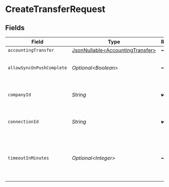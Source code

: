# CreateTransferRequest


## Fields

| Field                                                                          | Type                                                                           | Required                                                                       | Description                                                                    | Example                                                                        |
| ------------------------------------------------------------------------------ | ------------------------------------------------------------------------------ | ------------------------------------------------------------------------------ | ------------------------------------------------------------------------------ | ------------------------------------------------------------------------------ |
| `accountingTransfer`                                                           | [JsonNullable\<AccountingTransfer>](../../models/shared/AccountingTransfer.md) | :heavy_minus_sign:                                                             | N/A                                                                            |                                                                                |
| `allowSyncOnPushComplete`                                                      | *Optional\<Boolean>*                                                           | :heavy_minus_sign:                                                             | Allow a sync upon push completion.                                             |                                                                                |
| `companyId`                                                                    | *String*                                                                       | :heavy_check_mark:                                                             | Unique identifier for a company.                                               | 8a210b68-6988-11ed-a1eb-0242ac120002                                           |
| `connectionId`                                                                 | *String*                                                                       | :heavy_check_mark:                                                             | Unique identifier for a connection.                                            | 2e9d2c44-f675-40ba-8049-353bfcb5e171                                           |
| `timeoutInMinutes`                                                             | *Optional\<Integer>*                                                           | :heavy_minus_sign:                                                             | Time limit for the push operation to complete before it is timed out.          |                                                                                |